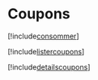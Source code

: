 # Coupons

[!include[consommer](coupons.consommer.autogen.md)]

[!include[listercoupons](coupons.listercoupons.autogen.md)]

[!include[detailscoupons](coupons.detailscoupons.autogen.md)]















